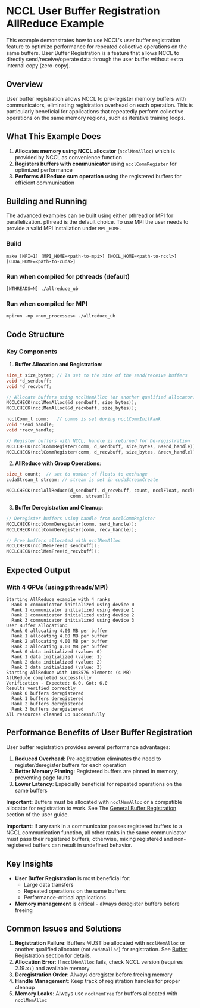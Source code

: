 <!-- Copyright (c) 2025, NVIDIA CORPORATION. All rights reserved.

See LICENSE.txt for license information -->

# NCCL User Buffer Registration AllReduce Example

This example demonstrates how to use NCCL's user buffer registration feature to
optimize performance for repeated collective operations on the same buffers.
User Buffer Registration is a feature that allows NCCL to directly
send/receive/operate data through the user buffer without extra internal copy
(zero-copy).

## Overview

User buffer registration allows NCCL to pre-register memory buffers with
communicators, eliminating registration overhead on each operation. This is
particularly beneficial for applications that repeatedly perform collective
operations on the same memory regions, such as iterative training loops.

## What This Example Does

1. **Allocates memory using NCCL allocator** (`ncclMemAlloc`) which is provided
   by NCCL as convenience function
2. **Registers buffers with communicator** using `ncclCommRegister` for
   optimized performance
3. **Performs AllReduce sum operation** using the registered buffers for
   efficient communication

## Building and Running

The advanced examples can be built using either pthread or MPI for
parallelization. pthread is the default choice. To use MPI the user needs to
provide a valid MPI installation under `MPI_HOME`.

### Build
```shell
make [MPI=1] [MPI_HOME=<path-to-mpi>] [NCCL_HOME=<path-to-nccl>] [CUDA_HOME=<path-to-cuda>]
```

### Run when compiled for pthreads (default)
```shell
[NTHREADS=N] ./allreduce_ub
```

### Run when compiled for MPI
```shell
mpirun -np <num_processes> ./allreduce_ub
```

## Code Structure

### Key Components

1. **Buffer Allocation and Registration**:
```c
size_t size_bytes; // Is set to the size of the send/receive buffers
void *d_sendbuff;
void *d_recvbuff;

// Allocate buffers using ncclMemAlloc (or another qualified allocator) on the device
NCCLCHECK(ncclMemAlloc(&d_sendbuff, size_bytes));
NCCLCHECK(ncclMemAlloc(&d_recvbuff, size_bytes));

ncclComm_t comm;   // comms is set during ncclCommInitRank
void *send_handle;
void *recv_handle;

// Register buffers with NCCL, handle is returned for De-registration
NCCLCHECK(ncclCommRegister(comm, d_sendbuff, size_bytes, &send_handle));
NCCLCHECK(ncclCommRegister(comm, d_recvbuff, size_bytes, &recv_handle));
```

2. **AllReduce with Group Operations**:
```c
size_t count;  // set to number of floats to exchange
cudaStream_t stream; // stream is set in cudaStreamCreate

NCCLCHECK(ncclAllReduce(d_sendbuff, d_recvbuff, count, ncclFloat, ncclSum,
                        comm, stream));
```

3. **Buffer Deregistration and Cleanup**:
```c
// Deregister buffers using handle from ncclCommRegister
NCCLCHECK(ncclCommDeregister(comm, send_handle));
NCCLCHECK(ncclCommDeregister(comm, recv_handle));

// Free buffers allocated with ncclMemAlloc
NCCLCHECK(ncclMemFree(d_sendbuff));
NCCLCHECK(ncclMemFree(d_recvbuff));

```

## Expected Output

### With 4 GPUs (using pthreads/MPI)
```
Starting AllReduce example with 4 ranks
  Rank 0 communicator initialized using device 0
  Rank 1 communicator initialized using device 1
  Rank 2 communicator initialized using device 2
  Rank 3 communicator initialized using device 3
User Buffer allocation:
  Rank 0 allocating 4.00 MB per buffer
  Rank 1 allocating 4.00 MB per buffer
  Rank 2 allocating 4.00 MB per buffer
  Rank 3 allocating 4.00 MB per buffer
  Rank 0 data initialized (value: 0)
  Rank 1 data initialized (value: 1)
  Rank 2 data initialized (value: 2)
  Rank 3 data initialized (value: 3)
Starting AllReduce with 1048576 elements (4 MB)
AllReduce completed successfully
Verification - Expected: 6.0, Got: 6.0
Results verified correctly
  Rank 0 buffers deregistered
  Rank 1 buffers deregistered
  Rank 2 buffers deregistered
  Rank 3 buffers deregistered
All resources cleaned up successfully
```

## Performance Benefits of User Buffer Registration

User buffer registration provides several performance advantages:

1. **Reduced Overhead**: Pre-registration eliminates the need to
   register/deregister buffers for each operation
2. **Better Memory Pinning**: Registered buffers are pinned in memory,
   preventing page faults
3. **Lower Latency**: Especially beneficial for repeated operations on the same
   buffers

**Important**: Buffers must be allocated with `ncclMemAlloc` or a compatible
allocator for registration to work. See The [General Buffer Registration
](https://docs.nvidia.com/deeplearning/nccl/user-guide/docs/usage/bufferreg.html#general-buffer-registration)
section of the user guide.

**Important**: If any rank in a communicator passes registered buffers to a NCCL
communication function, all other ranks in the same communicator must pass their
registered buffers; otherwise, mixing registered and non-registered buffers can
result in undefined behavior.

## Key Insights

- **User Buffer Registration** is most beneficial for:
  - Large data transfers
  - Repeated operations on the same buffers
  - Performance-critical applications
- **Memory management** is critical - always deregister buffers before freeing

## Common Issues and Solutions

1. **Registration Failure**: Buffers MUST be allocated with `ncclMemAlloc` or
   another qualified allocator (not `cudaMalloc`) for registration. See [Buffer
   Registration](https://docs.nvidia.com/deeplearning/nccl/user-guide/docs/usage/bufferreg.html)
   section for details.
2. **Allocation Error**: If `ncclMemAlloc` fails, check NCCL version (requires
   2.19.x+) and available memory
3. **Deregistration Order**: Always deregister before freeing memory
4. **Handle Management**: Keep track of registration handles for proper cleanup
5. **Memory Leaks**: Always use `ncclMemFree` for buffers allocated with
   `ncclMemAlloc`

